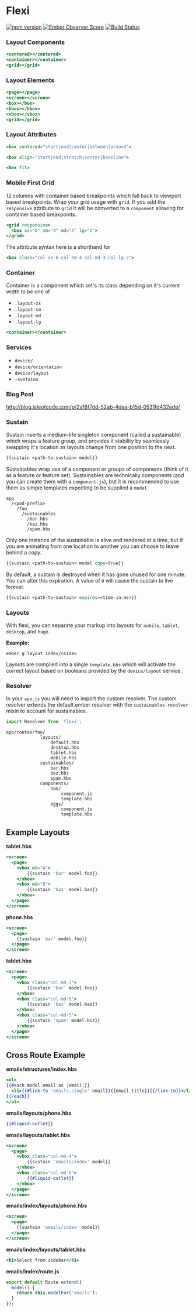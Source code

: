 # Flexi

[![npm version](https://badge.fury.io/js/flexi.svg)](http://badge.fury.io/js/flexi)
[![Ember Observer Score](http://emberobserver.com/badges/flexi.svg)](http://emberobserver.com/addons/flexi)
[![Build Status](https://travis-ci.org/runspired/flexi.svg)](https://travis-ci.org/runspired/flexi)

### Layout Components

```hbs
<centered></centered>
<container></container>
<grid></grid>
```

### Layout Elements

```hbs
<page></page>
<screen></screen>
<box></box>
<hbox></hbox>
<vbox></vbox>
<grid></grid>
```

### Layout Attributes

```hbs
<box centered="start|end|center|between|around">

<box align="start|end|stretch|center|baseline">

<box fit>
```


### Mobile First Grid

12 columns with container based breakpoints which fall back to viewport based breakpoints.
Wrap your grid usage with `grid`.  If you add the `responsive` attribute to `grid` it will
be converted to a `component` allowing for container based breakpoints.

```hbs
<grid responsive>
  <box xs="6" sm="4" md="3" lg="2">
</grid>
```

The attribute syntax here is a shorthand for
```hbs
<box class="col-xs-6 col-sm-4 col-md-3 col-lg-2">
```

### Container

Container is a component which set's its class depending on it's current width to be one of

- `.layout-xs`
- `.layout-sm`
- `.layout-md`
- `.layout-lg`

```hbs
<container></container>
```


### Services

- `device/`
- `device/orientation`
- `device/layout`
- `-sustains`


### Blog Post

http://blog.isleofcode.com/p/2a16f7dd-52ab-4daa-b15d-0531fd432ede/


### Sustain

Sustain inserts a medium-life singleton component (called a sustainable) which wraps
 a feature group, and provides it stability by seamlessly swapping it's location as 
 layouts change from one position to the next.


```hbs
{{sustain <path-to-sustain> model}}
```

Sustainables wrap use of a component or groups of components (think of it as a feature
or feature set).  Sustainables are technically components (and you can create them with
 a `component.js`), but it is recommended to use them as simple templates expecting to
be supplied a `model`.

```cli
app
  /<pod-prefix>
    /foo
      /sustainables
        /bar.hbs
        /baz.hbs
        /spam.hbs
```

Only one instance of the sustainable is alive and rendered at a time, but if you are animating
from one location to another you can choose to leave behind a copy.

```hbs
{{sustain <path-to-sustain> model copy=true}}
```

By default, a sustain is destroyed when it has gone unused for one minute. You can alter this
expiration. A value of `0` will cause the sustain to live forever.

```hbs
{{sustain <path-to-sustain> expires=<time-in-ms>}}
```

### Layouts

With flexi, you can separate your markup into layouts for
`mobile`, `tablet`, `desktop`, and `huge`.

**Example:**
```cli
ember g layout index/<size>
```

Layouts are compiled into a single `template.hbs` which will
activate the correct layout based on booleans provided by the
`device/layout` service.


### Resolver

In your `app.js` you will need to import the custom resolver. The custom resolver
extends the default ember resolver with the `sustainables-resolver` mixin to account
for sustainables. 

```js
import Resolver from 'flexi';
```

```
app/routes/foo/
             layouts/
                 default.hbs
                 desktop.hbs
                 tablet.hbs
                 mobile.hbs
             sustainables/
                 bar.hbs
                 baz.hbs
                 spam.hbs
             components/
                 ham/
                     component.js
                     template.hbs
                 eggs/
                     component.js
                     template.hbs
```



## Example Layouts

**tablet.hbs**
```hbs
<screen>
  <page>
    <vbox md="4">
        {{sustain 'bar' model.foo}}
    </vbox>
    <vbox md="8">
        {{sustain 'baz' model.baz}}
    </vbox>
  </page>
</screen>
```

**phone.hbs**

```hbs
<screen>
  <page>
    {{sustain 'bar' model.foo}}
  </page>
</screen>
```

**tablet.hbs**

```hbs
<screen>
  <page>
    <vbox class="col-md-3">
        {{sustain 'bar' model.foo}}
    </vbox>
    <vbox class="col-md-5">
        {{sustain 'baz' model.baz}}
    </vbox>
    <vbox class="col-md-5">
        {{sustain 'spam' model.biz}}
    </vbox>
  </page>
</screen>
```

## Cross Route Example

**emails/structures/index.hbs**

```hbs
<ul>
{{#each model.email as |email|}}
  <li>{{#link-to 'emails.single' email}}{{email.title}}{{/link-to}}</li>
{{/each}}
</ul>
```

**emails/layouts/phone.hbs**

```hbs
{{#liquid-outlet}}
```

**emails/layouts/tablet.hbs**

```hbs
<screen>
  <page>
    <vbox class="col-md-4">
        {{sustain 'emails/index' model}}
    </vbox>
    <vbox class="col-md-8">
        {{#liquid-outlet}}
    </vbox>
  </page>
</screen>
```

**emails/index/layouts/phone.hbs**

```hbs
<screen>
  <page>
    {{sustain 'emails/index' model}}
  </page>
</screen>
```

**emails/index/layouts/tablet.hbs**

```hbs
<h1>Select from sidebar</h1>
```

**emails/index/route.js**

```js
export default Route.extend({
  model() {
    return this.modelFor('emails');
  }
});
```
